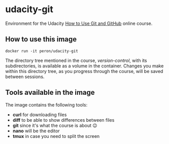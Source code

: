 # udacity-git
Environment for the Udacity [How to Use Git and GitHub](https://www.udacity.com/course/how-to-use-git-and-github--ud775) online course.

## How to use this image
```
docker run -it peron/udacity-git
```
The directory tree mentioned in the course, _version-control_, with its subdirectories, is available
as a volume in the container.
Changes you make within this directory tree, as you progress through the course, will be saved between sessions.

## Tools available in the image
The image contains the following tools:
* **curl** for downloading files
* **diff** to be able to show differences between files
* **git** since it's what the course is about :wink:
* **nano** will be the editor
* **tmux** in case you need to split the screen
